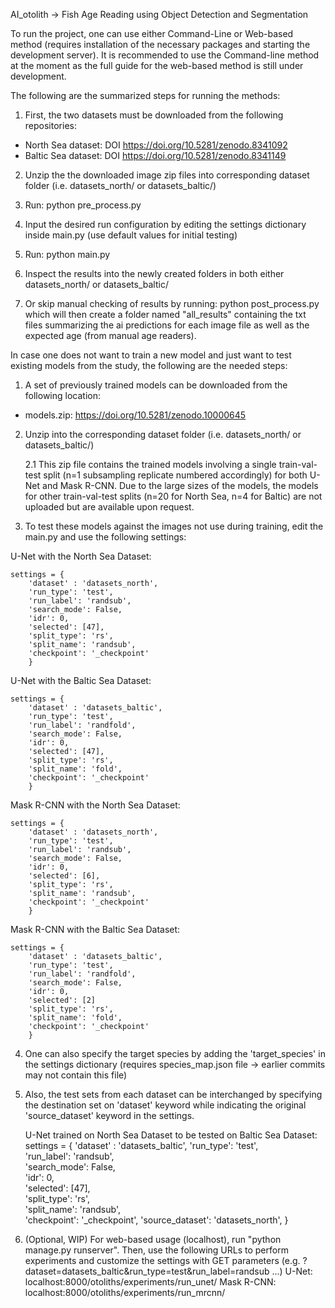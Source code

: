 AI_otolith -> Fish Age Reading using Object Detection and Segmentation


To run the project, one can use either Command-Line or Web-based method (requires installation of the necessary packages and starting the development server). It is recommended to use the Command-line method at the moment as the full guide for the web-based method is still under development.

The following are the summarized steps for running the methods:

1. First, the two datasets must be downloaded from the following repositories:
- North Sea dataset: DOI https://doi.org/10.5281/zenodo.8341092
- Baltic Sea dataset: DOI https://doi.org/10.5281/zenodo.8341149

2. Unzip the the downloaded image zip files into corresponding dataset folder (i.e. datasets_north/ or datasets_baltic/)

3. Run: python pre_process.py

4. Input the desired run configuration by editing the settings dictionary inside main.py (use default values for initial testing)

5. Run: python main.py

6. Inspect the results into the newly created folders in both either datasets_north/ or datasets_baltic/

7. Or skip manual checking of results by running: python post_process.py which will then create a folder named "all_results" containing the txt files summarizing the ai predictions for each image file as well as the expected age (from manual age readers).

In case one does not want to train a new model and just want to test existing models from the study, the following are the needed steps:

1. A set of previously trained models can be downloaded from the following location:
- models.zip: https://doi.org/10.5281/zenodo.10000645

2. Unzip into the corresponding dataset folder (i.e. datasets_north/ or datasets_baltic/)

    2.1 This zip file contains the trained models involving a single train-val-test split (n=1 subsampling replicate numbered accordingly) for both U-Net and Mask R-CNN. Due to the large sizes of the models, the models for other train-val-test splits (n=20 for North Sea, n=4 for Baltic) are not uploaded but are available upon request.

3. To test these models against the images not use during training, edit the main.py and use the following settings:

U-Net with the North Sea Dataset:

    settings = {
        'dataset' : 'datasets_north',
        'run_type': 'test',                  
        'run_label': 'randsub',   
        'search_mode': False,                
        'idr': 0,                  
        'selected': [47],                
        'split_type': 'rs',                
        'split_name': 'randsub',          
        'checkpoint': '_checkpoint'
        }

        
U-Net with the Baltic Sea Dataset:

    settings = {
        'dataset' : 'datasets_baltic',
        'run_type': 'test',                  
        'run_label': 'randfold',   
        'search_mode': False,                
        'idr': 0,                  
        'selected': [47],                
        'split_type': 'rs',                
        'split_name': 'fold',          
        'checkpoint': '_checkpoint'
        }

Mask R-CNN with the North Sea Dataset:

    settings = {
        'dataset' : 'datasets_north',
        'run_type': 'test',                  
        'run_label': 'randsub',   
        'search_mode': False,                
        'idr': 0,                  
        'selected': [6],                
        'split_type': 'rs',                
        'split_name': 'randsub',          
        'checkpoint': '_checkpoint'
        }
        
Mask R-CNN with the Baltic Sea Dataset:

    settings = {
        'dataset' : 'datasets_baltic',
        'run_type': 'test',                  
        'run_label': 'randfold',   
        'search_mode': False,                
        'idr': 0,                  
        'selected': [2]                
        'split_type': 'rs',                
        'split_name': 'fold',          
        'checkpoint': '_checkpoint'
        }

4. One can also specify the target species by adding the 'target_species' in the settings dictionary (requires species_map.json file -> earlier commits may not contain this file)

5. Also, the test sets from each dataset can be interchanged by specifying the destination set on 'dataset' keyword while indicating the original 'source_dataset' keyword in the settings.

   U-Net trained on North Sea Dataset to be tested on Baltic Sea Dataset:
    settings = {
        'dataset' : 'datasets_baltic',
        'run_type': 'test',                  
        'run_label': 'randsub',   
        'search_mode': False,                
        'idr': 0,                  
        'selected': [47],                
        'split_type': 'rs',                
        'split_name': 'randsub',          
        'checkpoint': '_checkpoint',
        'source_dataset': 'datasets_north',
        }

6. (Optional, WIP) For web-based usage (localhost), run "python manage.py runserver". Then, use the following URLs to perform experiments and customize the settings with GET parameters (e.g. ?dataset=datasets_baltic&run_type=test&run_label=randsub ...)
   U-Net: localhost:8000/otoliths/experiments/run_unet/
   Mask R-CNN: localhost:8000/otoliths/experiments/run_mrcnn/

